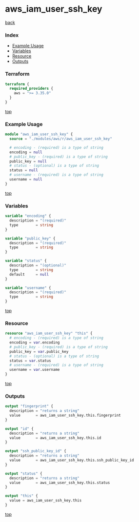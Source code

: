 # aws_iam_user_ssh_key

[back](../aws.md)

### Index

- [Example Usage](#example-usage)
- [Variables](#variables)
- [Resource](#resource)
- [Outputs](#outputs)

### Terraform

```terraform
terraform {
  required_providers {
    aws = ">= 3.35.0"
  }
}
```

[top](#index)

### Example Usage

```terraform
module "aws_iam_user_ssh_key" {
  source = "./modules/aws/r/aws_iam_user_ssh_key"

  # encoding - (required) is a type of string
  encoding = null
  # public_key - (required) is a type of string
  public_key = null
  # status - (optional) is a type of string
  status = null
  # username - (required) is a type of string
  username = null
}
```

[top](#index)

### Variables

```terraform
variable "encoding" {
  description = "(required)"
  type        = string
}

variable "public_key" {
  description = "(required)"
  type        = string
}

variable "status" {
  description = "(optional)"
  type        = string
  default     = null
}

variable "username" {
  description = "(required)"
  type        = string
}
```

[top](#index)

### Resource

```terraform
resource "aws_iam_user_ssh_key" "this" {
  # encoding - (required) is a type of string
  encoding = var.encoding
  # public_key - (required) is a type of string
  public_key = var.public_key
  # status - (optional) is a type of string
  status = var.status
  # username - (required) is a type of string
  username = var.username
}
```

[top](#index)

### Outputs

```terraform
output "fingerprint" {
  description = "returns a string"
  value       = aws_iam_user_ssh_key.this.fingerprint
}

output "id" {
  description = "returns a string"
  value       = aws_iam_user_ssh_key.this.id
}

output "ssh_public_key_id" {
  description = "returns a string"
  value       = aws_iam_user_ssh_key.this.ssh_public_key_id
}

output "status" {
  description = "returns a string"
  value       = aws_iam_user_ssh_key.this.status
}

output "this" {
  value = aws_iam_user_ssh_key.this
}
```

[top](#index)